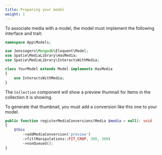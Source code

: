 ```yaml
---
title: Preparing your model
weight: 1
---
```


To associate media with a model, the model must implement the following interface and trait:

```php
namespace App\Models;

use Jenssegers\Mongodb\Eloquent\Model;
use Spatie\MediaLibrary\HasMedia;
use Spatie\MediaLibrary\InteractsWithMedia;

class YourModel extends Model implements HasMedia
{
    use InteractsWithMedia;
}
```

The `Collection` component will show a preview thumnail for items in the collection it is showing.

To generate that thumbnail, you must add a conversion like this one to your model.

```php
public function registerMediaConversions(Media $media = null): void
{
    $this
        ->addMediaConversion('preview')
        ->fit(Manipulations::FIT_CROP, 300, 300)
        ->nonQueued();
}
```
